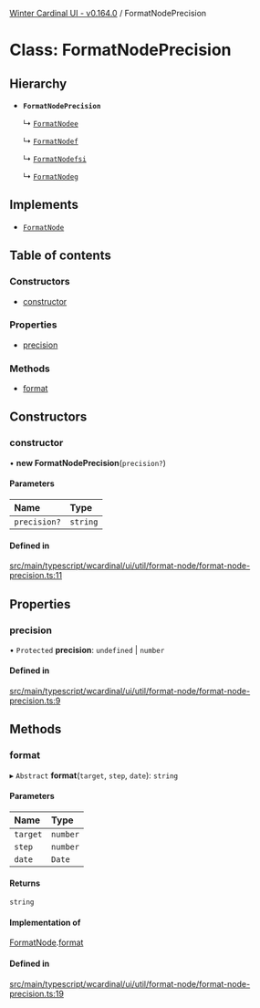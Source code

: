 [Winter Cardinal UI - v0.164.0](../index.md) / FormatNodePrecision

# Class: FormatNodePrecision

## Hierarchy

- **`FormatNodePrecision`**

  ↳ [`FormatNodee`](FormatNodee.md)

  ↳ [`FormatNodef`](FormatNodef.md)

  ↳ [`FormatNodefsi`](FormatNodefsi.md)

  ↳ [`FormatNodeg`](FormatNodeg.md)

## Implements

- [`FormatNode`](../interfaces/FormatNode.md)

## Table of contents

### Constructors

- [constructor](FormatNodePrecision.md#constructor)

### Properties

- [precision](FormatNodePrecision.md#precision)

### Methods

- [format](FormatNodePrecision.md#format)

## Constructors

### constructor

• **new FormatNodePrecision**(`precision?`)

#### Parameters

| Name | Type |
| :------ | :------ |
| `precision?` | `string` |

#### Defined in

[src/main/typescript/wcardinal/ui/util/format-node/format-node-precision.ts:11](https://github.com/winter-cardinal/winter-cardinal-ui/blob/v0.164.0/src/main/typescript/wcardinal/ui/util/format-node/format-node-precision.ts#L11)

## Properties

### precision

• `Protected` **precision**: `undefined` \| `number`

#### Defined in

[src/main/typescript/wcardinal/ui/util/format-node/format-node-precision.ts:9](https://github.com/winter-cardinal/winter-cardinal-ui/blob/v0.164.0/src/main/typescript/wcardinal/ui/util/format-node/format-node-precision.ts#L9)

## Methods

### format

▸ `Abstract` **format**(`target`, `step`, `date`): `string`

#### Parameters

| Name | Type |
| :------ | :------ |
| `target` | `number` |
| `step` | `number` |
| `date` | `Date` |

#### Returns

`string`

#### Implementation of

[FormatNode](../interfaces/FormatNode.md).[format](../interfaces/FormatNode.md#format)

#### Defined in

[src/main/typescript/wcardinal/ui/util/format-node/format-node-precision.ts:19](https://github.com/winter-cardinal/winter-cardinal-ui/blob/v0.164.0/src/main/typescript/wcardinal/ui/util/format-node/format-node-precision.ts#L19)
